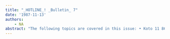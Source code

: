 ```yaml
---
title: "_HOTLINE_! _Bulletin_ 7"
date: '1987-11-13'
authors: 
    - NA
abstract: "The following topics are covered in this issue: • Koto 11 86 MakeScript bug • Standalone password protection • 'File System Resources Exceeded' • Loading SYSEDIT without MASTERSCOPE • The side effect of aborting a sysout procedure • TCP FTP transmission problem of LCOM and DFASL files • Unbound atom problem in TCP • TCP Chat problem to Unix 4.3 hosts • TCP Trivial File Transfer problem"
---
```


